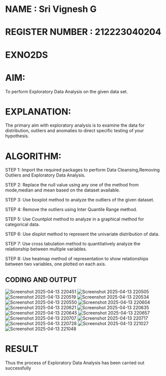 # NAME : Sri Vignesh G
# REGISTER NUMBER : 212223040204
# EXNO2DS

# AIM:
To perform Exploratory Data Analysis on the given data set.
      
# EXPLANATION:
  The primary aim with exploratory analysis is to examine the data for distribution, outliers and anomalies to direct specific testing of your hypothesis.
  
# ALGORITHM:
STEP 1: Import the required packages to perform Data Cleansing,Removing Outliers and Exploratory Data Analysis.

STEP 2: Replace the null value using any one of the method from mode,median and mean based on the dataset available.

STEP 3: Use boxplot method to analyze the outliers of the given dataset.

STEP 4: Remove the outliers using Inter Quantile Range method.

STEP 5: Use Countplot method to analyze in a graphical method for categorical data.

STEP 6: Use displot method to represent the univariate distribution of data.

STEP 7: Use cross tabulation method to quantitatively analyze the relationship between multiple variables.

STEP 8: Use heatmap method of representation to show relationships between two variables, one plotted on each axis.

## CODING AND OUTPUT
 
 ![Screenshot 2025-04-13 220451](https://github.com/user-attachments/assets/36a5ca52-8699-4a62-b12f-4ac74decb17a)
 ![Screenshot 2025-04-13 220505](https://github.com/user-attachments/assets/7dc98210-2c86-4fc9-9f60-53c1db954d55)
 ![Screenshot 2025-04-13 220519](https://github.com/user-attachments/assets/8be27de9-33bc-4e76-9308-459471d24f16)
 ![Screenshot 2025-04-13 220534](https://github.com/user-attachments/assets/623b5204-c156-4e30-963a-8cc3b34b3a64)
 ![Screenshot 2025-04-13 220550](https://github.com/user-attachments/assets/7f7a2b63-0faa-4cbe-8492-1660a6dfbb9c)
 ![Screenshot 2025-04-13 220604](https://github.com/user-attachments/assets/5afe13ab-fdf3-4168-bca3-d39f780175ff)
 ![Screenshot 2025-04-13 220621](https://github.com/user-attachments/assets/25219937-56df-45c5-ad57-339c2c684eaf)
 ![Screenshot 2025-04-13 220635](https://github.com/user-attachments/assets/15a183e7-1706-44df-92ee-2a7755283535)
 ![Screenshot 2025-04-13 220645](https://github.com/user-attachments/assets/8fdb670e-125b-4c45-925b-15d482b032bd)
 ![Screenshot 2025-04-13 220657](https://github.com/user-attachments/assets/72a6a308-5058-499a-a3df-7e9b74a13d77)
 ![Screenshot 2025-04-13 220707](https://github.com/user-attachments/assets/c244bb4d-9fef-41a4-9021-181e45026746)
 ![Screenshot 2025-04-13 220717](https://github.com/user-attachments/assets/498b1998-b924-4c99-a554-ba558a4b5467)
 ![Screenshot 2025-04-13 220728](https://github.com/user-attachments/assets/8a54e1cf-b958-4b91-815d-2cfdf3ef1e18)
 ![Screenshot 2025-04-13 221027](https://github.com/user-attachments/assets/f750e80a-c78f-4fd4-8d43-2dad778138d3)
 ![Screenshot 2025-04-13 221048](https://github.com/user-attachments/assets/015d746f-0034-4626-994c-9bbab81f5bd7)













# RESULT
Thus the process of Exploratory Data Analysis has been carried out successfully 
